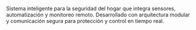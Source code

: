 Sistema inteligente para la seguridad del hogar que integra sensores, automatización y monitoreo remoto. Desarrollado con arquitectura modular y comunicación segura para protección y control en tiempo real.